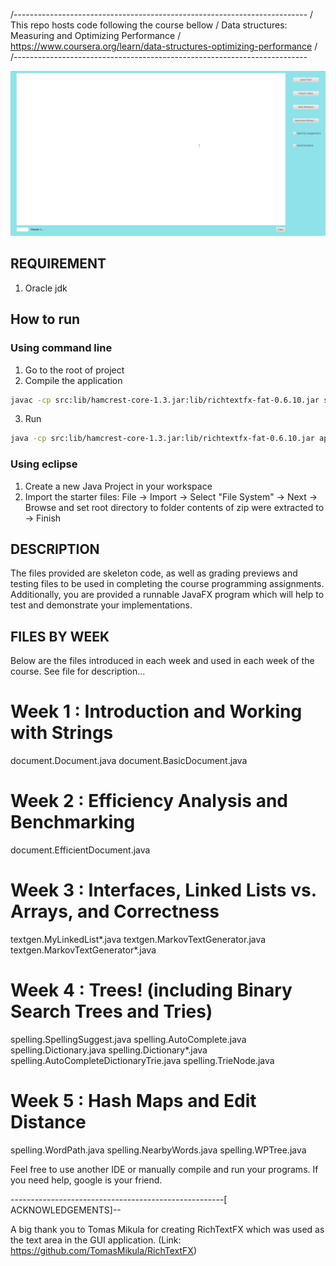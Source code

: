 /-------------------------------------------------------------------------
/ This repo hosts code following the course bellow
/ Data structures: Measuring and Optimizing Performance
/ https://www.coursera.org/learn/data-structures-optimizing-performance
/
/-------------------------------------------------------------------------

![](https://raw.githubusercontent.com/duyhustvn/java_datastruct_algo_ide/master/images/ide.gif)


## REQUIREMENT 
1. Oracle jdk 

## How to run
### Using command line
1. Go to the root of project
2. Compile the application

``` sh
javac -cp src:lib/hamcrest-core-1.3.jar:lib/richtextfx-fat-0.6.10.jar src/application/MainApp.java
```
3. Run 

``` sh
java -cp src:lib/hamcrest-core-1.3.jar:lib/richtextfx-fat-0.6.10.jar application.MainApp
```

### Using eclipse 
1. Create a new Java Project in your workspace 
2. Import the starter files: File -> Import -> Select "File System" -> Next -> Browse and set root directory to folder contents of zip were extracted to -> Finish

 
## DESCRIPTION

The files provided are skeleton code, as well as grading previews and 
testing files to be used in completing the course programming 
assignments. Additionally, you are provided a runnable JavaFX program 
which will help to test and demonstrate your implementations.

## FILES BY WEEK 

Below are the files introduced in each week and used in each week
of the course. See file for description...

Week 1 : Introduction and Working with Strings
==============================================
document.Document.java
document.BasicDocument.java

Week 2 : Efficiency Analysis and Benchmarking
=============================================
document.EfficientDocument.java

Week 3 : Interfaces, Linked Lists vs. Arrays, and Correctness
=============================================================
textgen.MyLinkedList*.java
textgen.MarkovTextGenerator.java
textgen.MarkovTextGenerator*.java

Week 4 : Trees! (including Binary Search Trees and Tries)
=========================================================
spelling.SpellingSuggest.java
spelling.AutoComplete.java
spelling.Dictionary.java
spelling.Dictionary*.java
spelling.AutoCompleteDictionaryTrie.java
spelling.TrieNode.java

Week 5 : Hash Maps and Edit Distance
====================================
spelling.WordPath.java
spelling.NearbyWords.java
spelling.WPTree.java

Feel free to use another IDE or manually compile and run your programs.
If you need help, google is your friend.

-----------------------------------------------------[ ACKNOWLEDGEMENTS]--

A big thank you to Tomas Mikula for creating RichTextFX 
which was used as the text area in the GUI application.
(Link: https://github.com/TomasMikula/RichTextFX)


